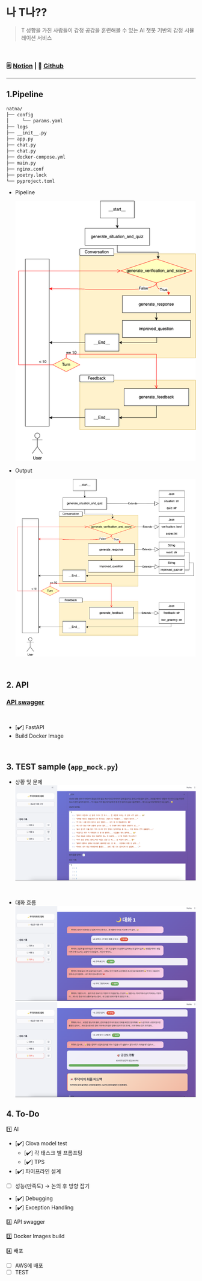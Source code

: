# 나 T나??
> T 성향을 가진 사람들이 감정 공감을 훈련해볼 수 있는 AI 챗봇 기반의 감정 시뮬레이션 서비스

<br>

### 🗒️ [Notion](https://www.notion.so/T-team-23f3cff2c9eb807c8d6ec04a53afbaeb) | 🤖 [Github](https://github.com/besides-508-potenday)

---
## 1.Pipeline
```
natna/
├── config
│     └── params.yaml
├── logs
├── __init__.py
├── app.py
├── chat.py
├── chat.py
├── docker-compose.yml
├── main.py
├── nginx.conf
├── poetry.lock
└── pyproject.toml
```

- Pipeline

    ![pipeline1](Images/AI_pipeline.png)

- Output

    ![pipeline2](Images/AI_pipeline_with_output.png)
<br>

## 2. API
### [API swagger](https://www.notion.so/API-swagger-AI-BE-2453cff2c9eb80c18ed8d7dfc294b557)


<br>

- [✔️] FastAPI
- Build Docker Image

<br>
<!-- 
## 3. TEST
-  test1
    - 사전 상황 정의 x
    - 대화 흐름대로 이어나가기
    - 점수 부여
    - 최종 피드백

<br>

-  test2(`test/test2.ipynb`)
    - 사전 상황 정의 o
    - 문제 10개 생성
    - 점수 부여
    - 최종 피드백

<br>
 -->

## 3. TEST sample (`app_mock.py`)
- 상황 및 문제
![상황 및 문제](Images/sample1-1.png)
<br>

- 대화 흐름
![대화1](Images/sample1-3.png)
![대화2](Images/sample1-2.png)


## 4. To-Do
1️⃣ AI
- [✔️] Clova model test 
    - [✔️] 각 태스크 별 프롬프팅
    - [✔️] TPS  
- [✔️] 파이프라인 설계  
- [ ] 성능(만족도) → 논의 후 방향 잡기
- [✔️] Debugging
- [✔️] Exception Handling

2️⃣ API swagger

3️⃣ Docker Images build

4️⃣ 배포
- [ ] AWS에 배포
- [ ] TEST